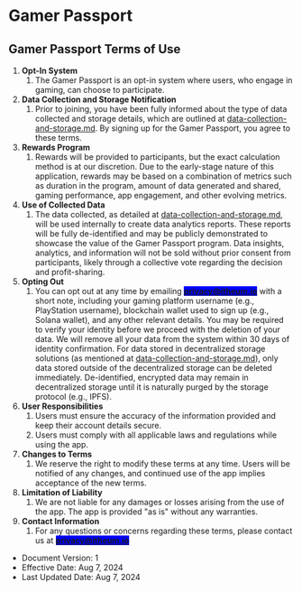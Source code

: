 # Gamer Passport

## Gamer Passport Terms of Use

1. **Opt-In System**
   1. The Gamer Passport is an opt-in system where users, who engage in gaming, can choose to participate.
2. **Data Collection and Storage Notification**
   1. Prior to joining, you have been fully informed about the type of data collected and storage details, which are outlined at [data-collection-and-storage.md](data-collection-and-storage.md "mention"). By signing up for the Gamer Passport, you agree to these terms.
3. **Rewards Program**
   1. Rewards will be provided to participants, but the exact calculation method is at our discretion. Due to the early-stage nature of this application, rewards may be based on a combination of metrics such as duration in the program, amount of data generated and shared, gaming performance, app engagement, and other evolving metrics.
4. **Use of Collected Data**
   1. The data collected, as detailed at [data-collection-and-storage.md](data-collection-and-storage.md "mention"), will be used internally to create data analytics reports. These reports will be fully de-identified and may be publicly demonstrated to showcase the value of the Gamer Passport program. Data insights, analytics, and information will not be sold without prior consent from participants, likely through a collective vote regarding the decision and profit-sharing.
5. **Opting Out**
   1. You can opt out at any time by emailing <mark style="background-color:blue;">**privacy@itheum.io**</mark> with a short note, including your gaming platform username (e.g., PlayStation username), blockchain wallet used to sign up (e.g., Solana wallet), and any other relevant details. You may be required to verify your identity before we proceed with the deletion of your data. We will remove all your data from the system within 30 days of identity confirmation. For data stored in decentralized storage solutions (as mentioned at [data-collection-and-storage.md](data-collection-and-storage.md "mention")), only data stored outside of the decentralized storage can be deleted immediately. De-identified, encrypted data may remain in decentralized storage until it is naturally purged by the storage protocol (e.g., IPFS).
6. **User Responsibilities**
   1. Users must ensure the accuracy of the information provided and keep their account details secure.
   2. Users must comply with all applicable laws and regulations while using the app.
7. **Changes to Terms**
   1. We reserve the right to modify these terms at any time. Users will be notified of any changes, and continued use of the app implies acceptance of the new terms.
8. **Limitation of Liability**
   1. We are not liable for any damages or losses arising from the use of the app. The app is provided "as is" without any warranties.
9. **Contact Information**
   1. For any questions or concerns regarding these terms, please contact us at <mark style="background-color:blue;">**privacy@itheum.io**</mark>



* Document Version: 1
* Effective Date: Aug 7, 2024
* Last Updated Date: Aug 7, 2024
